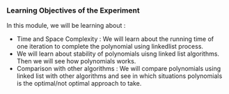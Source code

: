 ### Learning Objectives of the Experiment

In this module, we will be learning about :

   - Time and Space Complexity : We will learn about the running time of one iteration to complete the polynomial using linkedlist process.
   - We will learn about stability of polynomials uisng linked list algorithms. Then we will see how polynomials works.
   - Comparison with other algorithms : We will compare polynomials using linked list with other algorithms and see in which situations polynomials is the optimal/not optimal approach to take.

